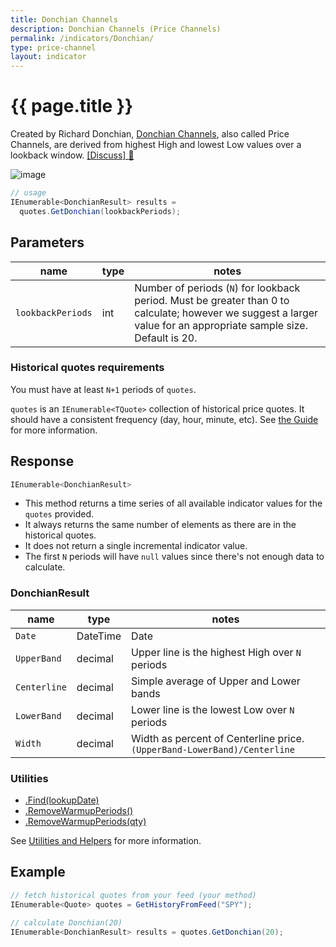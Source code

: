 ```yaml
---
title: Donchian Channels
description: Donchian Channels (Price Channels)
permalink: /indicators/Donchian/
type: price-channel
layout: indicator
---
```


# {{ page.title }}

Created by Richard Donchian, [Donchian Channels](https://en.wikipedia.org/wiki/Donchian_channel), also called Price Channels, are derived from highest High and lowest Low values over a lookback window.
[[Discuss] :speech_balloon:]({{site.github.repository_url}}/discussions/257 "Community discussion about this indicator")

![image]({{site.charturl}}/Donchian.png)

```csharp
// usage
IEnumerable<DonchianResult> results =
  quotes.GetDonchian(lookbackPeriods);  
```

## Parameters

| name | type | notes
| -- |-- |--
| `lookbackPeriods` | int | Number of periods (`N`) for lookback period.  Must be greater than 0 to calculate; however we suggest a larger value for an appropriate sample size.  Default is 20.

### Historical quotes requirements

You must have at least `N+1` periods of `quotes`.

`quotes` is an `IEnumerable<TQuote>` collection of historical price quotes.  It should have a consistent frequency (day, hour, minute, etc).  See [the Guide]({{site.baseurl}}/guide/#historical-quotes) for more information.

## Response

```csharp
IEnumerable<DonchianResult>
```

- This method returns a time series of all available indicator values for the `quotes` provided.
- It always returns the same number of elements as there are in the historical quotes.
- It does not return a single incremental indicator value.
- The first `N` periods will have `null` values since there's not enough data to calculate.

### DonchianResult

| name | type | notes
| -- |-- |--
| `Date` | DateTime | Date
| `UpperBand` | decimal | Upper line is the highest High over `N` periods
| `Centerline` | decimal | Simple average of Upper and Lower bands
| `LowerBand` | decimal | Lower line is the lowest Low over `N` periods
| `Width` | decimal | Width as percent of Centerline price.  `(UpperBand-LowerBand)/Centerline`

### Utilities

- [.Find(lookupDate)]({{site.baseurl}}/utilities#find-indicator-result-by-date)
- [.RemoveWarmupPeriods()]({{site.baseurl}}/utilities#remove-warmup-periods)
- [.RemoveWarmupPeriods(qty)]({{site.baseurl}}/utilities#remove-warmup-periods)

See [Utilities and Helpers]({{site.baseurl}}/utilities#utilities-for-indicator-results) for more information.

## Example

```csharp
// fetch historical quotes from your feed (your method)
IEnumerable<Quote> quotes = GetHistoryFromFeed("SPY");

// calculate Donchian(20)
IEnumerable<DonchianResult> results = quotes.GetDonchian(20);
```
